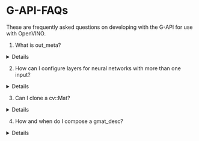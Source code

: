 # G-API-FAQs
These are frequently asked questions on developing with the G-API for use with OpenVINO.


1. What is out_meta?
<details> 
Q: What is up with the boilerplate code we have to write in the G-API op and how does it fit into the big picture? 
<br><br>
A: You'll find helpful information in the [G-API Kernel API Doc](https://docs.opencv.org/4.5.2/d0/d25/gapi_kernel_api.html). The **Extra information** section contains additional insights.
</details>

2. How can I configure layers for neural networks with more than one input?
<details>
Q: What happens if my neural network has more than one input? How do I configure the input layers so that I tell it which layer gets which input?
<br><br>
A: This behavior hasn't been documented yet, but samples provided to MSFT illustrate those cases.
The doxygen documentation for those is here on review: https://github.com/opencv/opencv/pull/20112/files
</details>

3. Can I clone a cv::Mat?
<details>
Q: Why can't I clone a cv::Mat into an output of a kernel instead of having to copyTo one from an input? I get a message about the kernel resizing a Mat or something, but the error message is not super helpful.
<br><br>
A: That’s valid feedback, thank you. Generally we don’t have any programming guides for our backends’ extensions API – no rules for this are documented yet.
In this case, code reallocated an output buffer provided by the framework – and the framework complained about it.
G-API manages internal buffers automatically so if a reallocation like this happens, it means that either;
  - A) the kernel was written incorrectly or 
  - B) the internal contract is broken.
</details>

4. How and when do I compose a gmat_desc?
<details>
Q: How do I compose a gmat_desc based on some input information? Really, how do I compose a gmat_desc at all, and when do I need to?
<br><br>
A: https://docs.opencv.org/4.5.2/d0/d82/structcv_1_1GMatDesc.html
The API and code examples are still under development and we hope to add additional information in the future, as resources allow.
The above mentioned “Kernel API/Extra information”.
</details>
